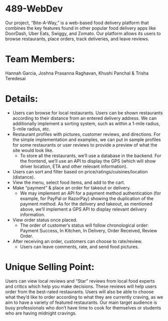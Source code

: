 # 489-WebDev
Our project, “Bite-A-Way,” is a web-based food delivery platform that combines the key features found in other popular food delivery apps like DoorDash, Uber Eats, Swiggy, and Zomato. Our platform allows its users to browse restaurants, place orders, track deliveries, and leave reviews.


# Team Members: 
Hannah Garcia, Joshna Prasanna Raghavan, Khushi Panchal & Trisha Teredesai


# Details:
- Users can browse for local restaurants. Users can be shown restaurants according to their distance from an entered delivery address. We can additionally implement a sorting system, such as within a 1-mile radius, 5-mile radius, etc.
- Restaurant profiles with pictures, customer reviews, and directions. For the simple implementation and examples, we can put in sample profiles for some restaurants or user reviews to provide a preview of what the site would look like.
  - To store all the restaurants, we’ll use a database in the backend. For the frontend, we’ll use an API to display the GPS (which will show driver location, ETA and other relevant information).
- Users can sort and filter based on price/ratings/cuisines/location (distance). 
- View the menu, select food items, and add to the cart. 
- Make “payment” & place an order for takeout or delivery.
  - We may implement an API for a payment method authentication (for example, for PayPal or RazorPay) showing the duplication of the payment method. As for the delivery and takeout, as mentioned above, we’ll implement a GPS API to display relevant delivery information.
- View order status once placed.
  - The order of customer’s status will follow chronological order: Payment Success, In Kitchen, In Delivery, Order Received, Review Order.
- After receiving an order, customers can choose to rate/review. 
  - Users can leave comments, rate, and send food pictures.


# Unique Selling Point: 
Users can view local reviews and “Star” reviews from local food experts and critics which help you make decisions. These reviews will help users order from the best-rated restaurants. Users will also be able to choose what they’d like to order according to what they are currently craving, as we aim to have a variety of featured restaurants. Our main target audience is busy professionals who don’t have time to cook for themselves or students who are having midnight cravings.


